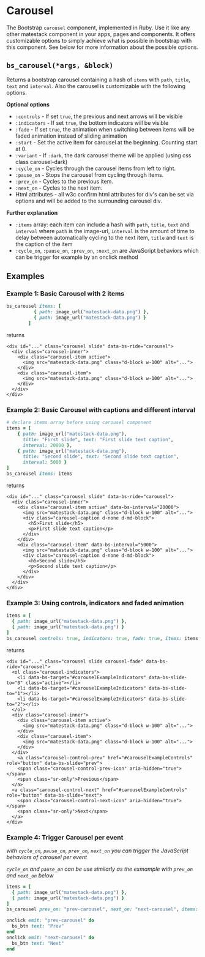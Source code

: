 # Carousel

The Bootstrap `carousel` component, implemented in Ruby. Use it like any other matestack component in your apps, pages and components. It offers customizable options to simply achieve what is possible in bootstrap with this component. See below for more information about the possible options.

## `bs_carousel(*args, &block)`

Returns a bootstrap carousel containing a hash of `items` with `path`, `title`, `text` and `interval`. Also the carousel is customizable with the following options.

**Optional options**

* `:controls` - If set `true`, the previous and next arrows will be visible
* `:indicators` - If set `true`, the bottom indicators will be visible
* `:fade` - If set `true`, the animation when switching between items will be faded animation instead of sliding animation
* `:start` - Set the active item for carousel at the beginning. Counting start at 0.
* `:variant` - If `:dark`, the dark carousel theme will be applied \(using css class carousel-dark\)
* `:cycle_on` - Cycles through the carousel items from left to right.
* `:pause_on` - Stops the carousel from cycling through items.
* `:prev_on` - Cycles to the previous item.
* `:next_on` - Cycles to the next item.
* Html attributes - all w3c confirm html attributes for div's can be set via options and will be added to the surrounding carousel div.

**Further explanation**

* `:items` array: each item can include a hash with `path`, `title`, `text` and `interval` where `path` is the image-url, `interval` is the amount of time to delay between automatically cycling to the next item, `title` and `text` is the caption of the item
* `:cycle_on`, `:pause_on`, `:prev_on`, `:next_on` are JavaScript behaviors which can be trigger for example by an onclick method

## Examples

### Example 1: Basic Carousel with 2 items

```ruby
bs_carousel items: [
          { path: image_url("matestack-data.png") },
          { path: image_url("matestack-data.png") }
        ]
```

returns

```markup
<div id="..." class="carousel slide" data-bs-ride="carousel">
  <div class="carousel-inner">
    <div class="carousel-item active">
      <img src="matestack-data.png" class="d-block w-100" alt="...">
    </div>
    <div class="carousel-item">
      <img src="matestack-data.png" class="d-block w-100" alt="...">
    </div>
  </div>
</div>
```

### Example 2: Basic Carousel with captions and different interval

```ruby
# declare items array before using carousel component
items = [
    { path: image_url("matestack-data.png"),
      title: "First slide", text: "First slide text caption",
      interval: 20000 },
    { path: image_url("matestack-data.png"),
      title: "Second slide", text: "Second slide text caption",
      interval: 5000 }
]
bs_carousel items: items
```

returns

```markup
<div id="..." class="carousel slide" data-bs-ride="carousel">
  <div class="carousel-inner">
    <div class="carousel-item active" data-bs-interval="20000">
      <img src="matestack-data.png" class="d-block w-100" alt="...">
      <div class="carousel-caption d-none d-md-block">
        <h5>First slide</h5>
        <p>First slide text caption</p>
      </div>
    </div>
    <div class="carousel-item" data-bs-interval="5000">
      <img src="matestack-data.png" class="d-block w-100" alt="...">
      <div class="carousel-caption d-none d-md-block">
        <h5>Second slide</h5>
        <p>Second slide text caption</p>
      </div>
    </div>
  </div>
</div>
```

### Example 3: Using controls, indicators and faded animation

```ruby
items = [
  { path: image_url("matestack-data.png") },
  { path: image_url("matestack-data.png") }
]
bs_carousel controls: true, indicators: true, fade: true, items: items
```

returns

```markup
<div id="..." class="carousel slide carousel-fade" data-bs-ride="carousel">
  <ol class="carousel-indicators">
    <li data-bs-target="#carouselExampleIndicators" data-bs-slide-to="0" class="active"></li>
    <li data-bs-target="#carouselExampleIndicators" data-bs-slide-to="1"></li>
    <li data-bs-target="#carouselExampleIndicators" data-bs-slide-to="2"></li>
  </ol>
  <div class="carousel-inner">
    <div class="carousel-item active">
      <img src="matestack-data.png" class="d-block w-100" alt="...">
    </div>
    <div class="carousel-item">
      <img src="matestack-data.png" class="d-block w-100" alt="...">
    </div>
  </div>
    <a class="carousel-control-prev" href="#carouselExampleControls" role="button" data-bs-slide="prev">
    <span class="carousel-control-prev-icon" aria-hidden="true"></span>
    <span class="sr-only">Previous</span>
  </a>
  <a class="carousel-control-next" href="#carouselExampleControls" role="button" data-bs-slide="next">
    <span class="carousel-control-next-icon" aria-hidden="true"></span>
    <span class="sr-only">Next</span>
  </a>
</div>
```

### Example 4: Trigger Carousel per event

_with `cycle_on`, `pause_on`, `prev_on`, `next_on` you can trigger the JavaScript behaviors of carousel per event_

_`cycle_on` and `pause_on` can be use similarly as the exmample with `prev_on` and `next_on` below_

```ruby
items = [
  { path: image_url("matestack-data.png") },
  { path: image_url("matestack-data.png") }
]
bs_carousel prev_on: "prev-carousel", next_on: "next-carousel", items: items

onclick emit: "prev-carousel" do
  bs_btn text: "Prev"
end
onclick emit: "next-carousel" do
  bs_btn text: "Next"
end
```

